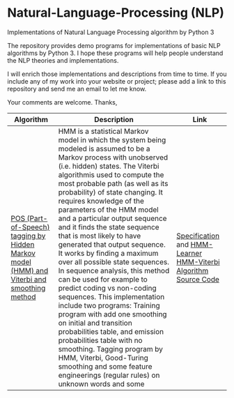 # Natural-Language-Processing (NLP)
Implementations of Natural Language Processing algorithm by Python 3

The repository provides demo programs for implementations of basic NLP algorithms by Python 3. I hope these programs will help people understand the NLP theories and implementations.

I will enrich those implementations and descriptions from time to time. If you include any of my work into your website or project; please add a link to this repository and send me an email to let me know.

Your comments are welcome.
Thanks,

|Algorithm|Description|Link|
|------|------|--------|
|[POS (Part-of-Speech) tagging by Hidden Markov model (HMM) and Viterbi and smoothing method](https://github.com/Cheng-Lin-Li/Natural-Language-Processing/tree/master/HMM)|HMM is a statistical Markov model in which the system being modeled is assumed to be a Markov process with unobserved (i.e. hidden) states. The Viterbi algorithmis used to compute the most probable path (as well as its probability) of state changing. It requires knowledge of the parameters of the HMM model and a particular output sequence and it finds the state sequence that is most likely to have generated that output sequence. It works by finding a maximum over all possible state sequences. In sequence analysis, this method can be used for example to predict coding vs non-coding sequences. This implementation include two programs: Training program with add one smoothing on initial and transition probabilities table, and emission probabilities table with no smoothing. Tagging program by HMM, Viterbi, Good-Turing smoothing and some feature engineerings (regular rules) on unknown words and some |[Specification](https://github.com/Cheng-Lin-Li/Natural-Language-Processing/tree/master/HMM) and [HMM-Learner](https://github.com/Cheng-Lin-Li/Natural-Language-Processing/blob/master/HMM/hmmlearn3.py) [HMM-Viterbi Algorithm Source Code](https://github.com/Cheng-Lin-Li/Natural-Language-Processing/blob/master/HMM/hmmdecode3.py)|

